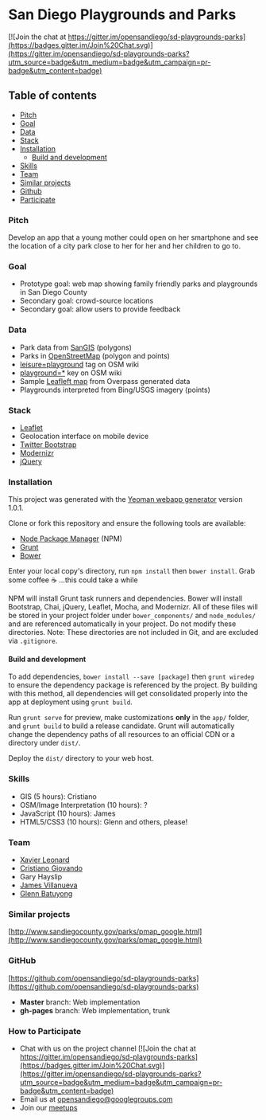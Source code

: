 # San Diego Playgrounds and Parks

[![Join the chat at https://gitter.im/opensandiego/sd-playgrounds-parks](https://badges.gitter.im/Join%20Chat.svg)](https://gitter.im/opensandiego/sd-playgrounds-parks?utm_source=badge&utm_medium=badge&utm_campaign=pr-badge&utm_content=badge)

## Table of contents
- [Pitch](#section_pitch "Pitch")
- [Goal](#section_goal "Goal")
- [Data](#section_data "Data")
- [Stack](#section_stack "Stack")
- [Installation](#section_installation "Installation")
  - [Build and development](#section_build "Build and development")
- [Skills](#section_skills "Skills")
- [Team](#section_team "team")
- [Similar projects](#section_similar "Similar projects")
- [Github](#section_github "Github")
- [Participate](#section_participate "How to Participate")

### <a name="section_pitch"></a>Pitch

Develop an app that a young mother could open on her smartphone and see the location of a city park close to her for her and her children to go to.

### <a name="section_goal"></a>Goal

- Prototype goal: web map showing family friendly parks and playgrounds in San Diego County
- Secondary goal: crowd-source locations
- Secondary goal: allow users to provide feedback

### <a name="section_data"></a>Data

- Park data from [SanGIS](http://www.sangis.org/ "San Diego Geographic Information Source") (polygons)
- Parks in [OpenStreetMap](https://www.openstreetmap.org/ "OpenStreetMap") (polygon and points)
 - [leisure=playground](http://wiki.openstreetmap.org/wiki/Tag:leisure%3Dplayground) tag on OSM wiki
 - [playground=*](http://wiki.openstreetmap.org/wiki/Key:playground) key on OSM wiki
 - Sample [Leafleft map](http://overpass-turbo.eu/map.html?Q=%2F*%0AThis%20query%20looks%20for%20nodes%2C%20ways%20and%20relations%20%0Awith%20the%20given%20key%2Fvalue%20combination.%0AChoose%20your%20region%20and%20hit%20the%20Run%20button%20above!%0A*%2F%0A%5Bout%3Ajson%5D%5Btimeout%3A25%5D%3B%0A%2F%2F%20gather%20results%0A(%0A%20%20%2F%2F%20query%20part%20for%3A%20%E2%80%9Cleisure%3Dplayground%E2%80%9D%0A%20%20node%5B%22leisure%22%3D%22playground%22%5D(32.58153501413734%2C-117.33947753906249%2C32.945877572188245%2C-116.87667846679689)%3B%0A%20%20way%5B%22leisure%22%3D%22playground%22%5D(32.58153501413734%2C-117.33947753906249%2C32.945877572188245%2C-116.87667846679689)%3B%0A%20%20relation%5B%22leisure%22%3D%22playground%22%5D(32.58153501413734%2C-117.33947753906249%2C32.945877572188245%2C-116.87667846679689)%3B%0A)%3B%0A%2F%2F%20print%20results%0Aout%20body%3B%0A%3E%3B%0Aout%20skel%20qt%3B) from Overpass generated data
- Playgrounds interpreted from Bing/USGS imagery (points)

### <a name="section_stack"></a>Stack

- [Leaflet](http://leafletjs.com/ "Leaflet JavaScript Library")
- Geolocation interface on mobile device
- [Twitter Bootstrap](https://github.com/twbs/bootstrap "The most popular HTML, CSS, and JavaScript framework for developing responsive, mobile first projects on the web")
- [Modernizr](https://github.com/Modernizr/Modernizr "Modernizr is a JavaScript library that detects HTML5 and CSS3 features in the user’s browser")
- [jQuery](https://github.com/jquery/jquery "jQuery JavaScript Library")

### <a name="section_installation"></a>Installation

This project was generated with the [Yeoman webapp generator](https://github.com/yeoman/generator-webapp)
version 1.0.1.

Clone or fork this repository and ensure the following tools are available:
- [Node Package Manager](https://www.npmjs.com/) (NPM)
- [Grunt](http://gruntjs.com/)
- [Bower](http://bower.io/)

Enter your local copy's directory, run `npm install` then `bower install`. Grab some coffee :coffee: …this could take a while

 NPM will install Grunt task runners and dependencies. Bower will install Bootstrap, Chai, jQuery, Leaflet, Mocha, and Modernizr. All of these files will be stored in your project folder under `bower_components/` and `node_modules/` and are referenced automatically in your project. Do not modify these directories. Note: These directories are not included in Git, and are excluded via `.gitignore`.

#### <a name="section_build"></a>Build and development

To add dependencies, `bower install --save [package]` then `grunt wiredep` to ensure the dependency package is referenced by the project. By building with this method, all dependencies will get consolidated properly into the app at deployment using `grunt build`.

Run `grunt serve` for preview, make customizations **only** in the `app/` folder, and `grunt build` to build a release candidate. Grunt will automatically change the dependency paths of all resources to an official CDN or a directory under `dist/`.

Deploy the `dist/` directory to your web host.

### <a name="section_skills"></a>Skills

- GIS (5 hours): Cristiano
- OSM/Image Interpretation (10 hours): ?
- JavaScript (10 hours): James
- HTML5/CSS3 (10 hours): Glenn and others, please!

### <a name="section_team"></a>Team

- [Xavier Leonard](https://github.com/merelyanode "merelyanode")
- [Cristiano Giovando](https://github.com/cgiovando "cgiovando")
- Gary Hayslip
- [James Villanueva](https://github.com/enigma2522 "enigma2522")
- [Glenn Batuyong](https://github.com/47ronin "47ronin")

### <a name="section_similar"></a>Similar projects

[http://www.sandiegocounty.gov/parks/pmap_google.html](http://www.sandiegocounty.gov/parks/pmap_google.html)

### <a name="section_github"></a>GitHub

[https://github.com/opensandiego/sd-playgrounds-parks](https://github.com/opensandiego/sd-playgrounds-parks)

- **Master** branch: Web implementation
- **gh-pages** branch: Web implementation, trunk

### <a name="section_participate"></a>How to Participate

- Chat with us on the project channel [![Join the chat at https://gitter.im/opensandiego/sd-playgrounds-parks](https://badges.gitter.im/Join%20Chat.svg)](https://gitter.im/opensandiego/sd-playgrounds-parks?utm_source=badge&utm_medium=badge&utm_campaign=pr-badge&utm_content=badge)
- Email us at [opensandiego@googlegroups.com](opensandiego@googlegroups.com)
- Join our [meetups](http://www.meetup.com/Open-San-Diego)
